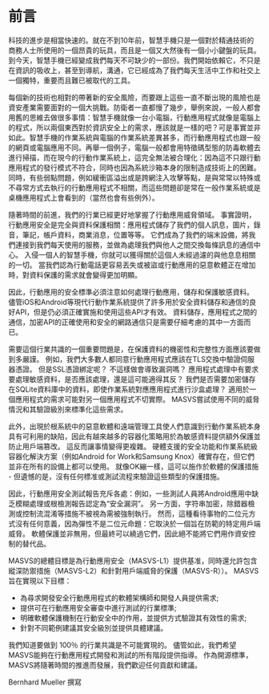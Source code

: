 # 前言

科技的進步是相當快速的。就在不到10年前，智慧手機只是一個對於精通技術的商務人士所使用的一個昂貴的玩具，而且是一個又大然後有一個小小鍵盤的玩具。到今天，智慧手機已經變成我們每天不可缺少的一部份。我們開始依賴它，不只是在資訊的吸收上，甚至到導航，溝通，它已經成為了我們每天生活中工作和社交上一個獨特，重要而且難已被取代的工具。

每個新的技術也相對的帶著新的安全風險，而要跟上這些一直不斷出現的風險也是資安產業需要面對的一個大挑戰。防衛者一直都慢了幾步，舉例來說，一般人都會用舊的思維去做很多事情：智慧手機就像一台小電腦，行動應用程式就像是電腦上的程式，所以兩個東西對於資訊安全上的需求，應該就是一樣的吧？可是事實並非如此。智慧手機的作業系統與電腦的作業系統差異甚多，而行動應用程式也跟一般的網頁或電腦應用不同。再舉一個例子，電腦一般都會用特徵碼型態的防毒軟體去進行掃描，而在現今的行動作業系統上，這完全無法被合理化：因為這不只跟行動應用程式的發行模式不符合，同時也因為系統沙箱本身的限制造成技術上的困難。同時，有些弱點問題，例如緩衝區溢出或是跨網注入攻擊等點，是與常常以特殊或不尋常方式去執行的行動應用程式不相關，而這些問題卻是常在一般作業系統或是桌機應用程式上會看到的（當然也會有些例外）。

隨著時間的前進，我們的行業已經更好地掌握了行動應用威脅領域。 事實證明，行動應用安全是完全與資料保護相關：應用程式儲存了我們的個人訊息，圖片，錄音，筆記，帳戶資料，商業消息，位置等等。 它們成為了我們的端末設備，將我們連接到我們每天使用的服務，並做為處理我們與他人之間交換每條訊息的通信中心。 入侵一個人的智慧手機，你就可以獲得關於這個人未經過濾的與他息息相關的一切。 當我們認為行動電話更容易丟失或被盜或行動應用的惡意軟體正在增加時，對資料保護的需求就會變得更加明顯。

因此，行動應用的安全標準必須注意如何處理行動應用，儲存和保護敏感資料。 儘管iOS和Android等現代行動作業系統提供了許多用於安全資料儲存和通信的良好API，但是仍必須正確實施和使用這些API才有效。 資料儲存，應用程式之間的通信，加密API的正確使用和安全的網路通信只是需要仔細考慮的其中一方面而已。

需要這個行業共識的一個重要問題是，在保護資料的機密性和完整性方面應該要做到多嚴謹。 例如，我們大多數人都同意行動應用程式應該在TLS交換中驗證伺服器憑證。 但是SSL憑證綁定呢？ 不這樣做會導致漏洞嗎？ 應用程式處理中有要求要處理敏感資料，是否應該處理，還是這可能適得其反？ 我們是否需要加密儲存在SQLite資料庫中的資料，即使作業系統對應應用程式進行沙盒處理？ 適用於一個應用程式的需求可能對另一個應用程式不切實際。 MASVS嘗試使用不同的威脅情況和其驗證級別來標準化這些需求。

此外，出現於根系統中的惡意軟體和遠端管理工具使人們意識到行動作業系統本身具有可利用的缺陷，因此有越來越多的容器化策略用於為敏感資料提供額外保護並防止用戶端篡改。 這反而讓事情變得更複雜。 硬體支援的安全功能和作業系統級容器化解決方案（例如Android for Work和Samsung Knox）確實存在，但它們並非在所有的設備上都可以使用。 就像OK繃一樣，這可以施作於軟體的保護措施 - 但遺憾的是，沒有任何標准或測試流程來驗證這些類型的保護措施。

因此，行動應用安全測試報告充斥各處：例如，一些測試人員將Android應用中缺乏模糊處理或根檢測報告認定為“安全漏洞”。 另一方面，字符串加密，除錯器檢測或控制流混淆等措施不被視為需被強制執行。 然而，這種看待事物的二位元方式沒有任何意義，因為彈性不是二位元命題：它取決於一個旨在防範的特定用戶端威脅。 軟體保護並非無用，但最終可以繞過它們，因此絕不能將它們用作資安控制的替代品。

MASVS的總體目標是為行動應用安全（MASVS-L1）提供基准，同時還允許包含縱深防禦措施（MASVS-L2）和針對用戶端威脅的保護（MASVS-R））。 MASVS旨在實現以下目標：

- 為尋求開發安全行動應用程式的軟體架構師和開發人員提供需求;
- 提供可在行動應用安全審查中進行測試的行業標準;
- 明確軟體保護機制在行動安全中的作用，並提供方式驗證其有效性的需求;
- 針對不同範例建議其安全級別並提供具體建議。

我們知道要做到 100％ 的行業共識是不可能實現的。 儘管如此，我們希望MASVS能夠在行動應用程式開發和測試的所有階段提供指導。 作為開源標準，MASVS將隨著時間的推進而發展，我們歡迎任何貢獻和建議。

Bernhard Mueller 撰寫